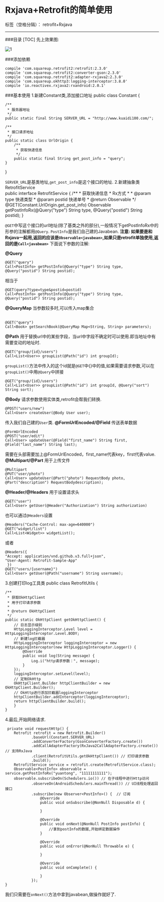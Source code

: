 # Rxjava+Retrofit的简单使用

标签（空格分隔）： retrofit+Rxjava

---
###目录
[TOC]
先上效果图:

 ![1](1.gif)

###添加依赖

    compile 'com.squareup.retrofit2:retrofit:2.3.0'
    compile 'com.squareup.retrofit2:converter-gson:2.3.0'
    compile 'com.squareup.retrofit2:adapter-rxjava2:2.3.0'
    compile 'com.squareup.okhttp3:logging-interceptor:3.8.0'
    compile 'io.reactivex.rxjava2:rxandroid:2.0.1' 

###基本使用
1.新建Constant类,添加接口地址
    public class Constant {

    /**
     * 服务器地址
     */
    public static final String SERVER_URL = "http://www.kuaidi100.com/";
    
    /**
     * 接口请求地址
     */
    public static class UrlOrigin {
        /**
         * 获取快递信息
         */
        public static final String get_post_info = "query";
    }
 }

`SERVER_URL`是基类地址,`get_post_info`是这个接口的地址.
2.新建抽象类RetrofitService
​    
    public interface RetrofitService {
    /**
     * 获取快递信息
     * Rx方式
     *
     * @param type   快递类型
     * @param postid 快递单号
     * @return Observable<PostInfo>
     */
    @GET(Constant.UrlOrigin.get_post_info)
    Observable<PostInfo> getPostInfoRx(@Query("type") String type, @Query("postid") String postid);
}

`@GET`中写这个接口的url地址(除了基类之外的部分),一般情况下getPostInfoRx中的形参的注解都用`@Query`.
`PostInfo`是我们自己建的Javabean.
**注意: 如果要是和Rxjava一起用,返回的应该是`Observable<javabean>`,如果只是retrofit单独使用,返回的是`Call<javabean>`**
下面说下参数的注解:

  **@Query**

    @GET("query")
    Call<PostInfo> getPostInfo(@Query("type") String type, @Query("postid") String postid);
相当于

    @GET(query?type=type&postid=postid)
    Call<PostInfo> getPostInfo(@Query("type") String type, @Query("postid") String postid);

**@QueryMap**
当参数较多时,可以传入map集合
​        
​        


    @GET("query")
    Call<Book> getSearchBook(@QueryMap Map<String, String> parameters);

**@Path**
用于替换url中的某些字段，当url中字段不确定时可以使用.即当地址中有需要变动的地址时.


    @GET("group/{id}/users")
    Call<List<User>> groupList(@Path("id") int groupId);
`groupList()`方法中传入的这个id就是`@GET`中{}中的值,如果需要请求参数,可以在`groupList()`中用`@Query`中拼接



    @GET("group/{id}/users")
    Call<List<User>> groupList(@Path("id") int groupId, @Query("sort") String sort);
**@Body**
请求参数使用实体类,retrofit会帮我们转换.


    @POST("users/new")
    Call<User> createUser(@Body User user);
传入我们自己建的`User`类.
**@FormUrlEncoded/@Field**
传送表单数据


    @FormUrlEncoded
    @POST("user/edit")
    Call<User> updateUser(@Field("first_name") String first, @Field("last_name") String last);
需要在头部需要加上@FormUrlEncoded，first_name代表key，first代表value.
**@Multipart/@Part**
用于上传文件 


    @Multipart
    @PUT("user/photo")
    Call<User> updateUser(@Part("photo") RequestBody photo, @Part("description") RequestBodydescription);
**@Header/@Headers**
用于设置请求头



    @GET("user")
    Call<User> getUser(@Header("Authorization") String authorization)

也可以通过`@Headers`设置



    @Headers("Cache-Control: max-age=640000")
    @GET("widget/list")
    Call<List<Widget>> widgetList();
或者


    @Headers({
    "Accept: application/vnd.github.v3.full+json",
    "User-Agent: Retrofit-Sample-App"
     })
    @GET("users/{username}")
    Call<User> getUser(@Path("username") String username);
3.创建打印log工具类
    public class RetrofitUtils {

    /**
     * 获取OkHttpClient
     * 用于打印请求参数
     *
     * @return OkHttpClient
     */
    public static OkHttpClient getOkHttpClient() {
        // 日志显示级别
        HttpLoggingInterceptor.Level level = HttpLoggingInterceptor.Level.BODY;
        // 新建log拦截器
        HttpLoggingInterceptor loggingInterceptor = new HttpLoggingInterceptor(new HttpLoggingInterceptor.Logger() {
            @Override
            public void log(String message) {
                Log.i("http请求参数：", message);
            }
        });
        loggingInterceptor.setLevel(level);
        // 定制OkHttp
        OkHttpClient.Builder httpClientBuilder = new OkHttpClient.Builder();
        // OkHttp进行添加拦截器loggingInterceptor
        httpClientBuilder.addInterceptor(loggingInterceptor);
        return httpClientBuilder.build();
        }
    }
4.最后,开始网络请求.



     private void requestHttp() {
        Retrofit retrofit = new Retrofit.Builder()
                .baseUrl(Constant.SERVER_URL)
                .addConverterFactory(GsonConverterFactory.create())
                .addCallAdapterFactory(RxJava2CallAdapterFactory.create()) // 支持RxJava
                .client(RetrofitUtils.getOkHttpClient()) // 打印请求参数
                .build(); 
        RetrofitService service = retrofit.create(RetrofitService.class);
        Observable<PostInfo> observable = service.getPostInfoRx("yuantong", "11111111111");
        observable.subscribeOn(Schedulers.io()) // 在子线程中进行Http访问
                .observeOn(AndroidSchedulers.mainThread()) // UI线程处理返回接口
                .subscribe(new Observer<PostInfo>() {  // 订阅
                    @Override
                    public void onSubscribe(@NonNull Disposable d) {
    
                    }
    
                    @Override
                    public void onNext(@NonNull PostInfo postInfo) {
                        //拿到postInfo的数据,开始绑定数据操作
                    }
    
                    @Override
                    public void onError(@NonNull Throwable e) {
    
                    }
    
                    @Override
                    public void onComplete() {
    
                    }
                });
    } 
我们只需要在`onNext()`方法中拿到javabean,做操作就好了.
